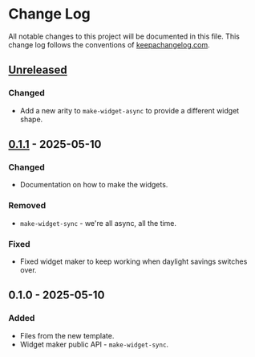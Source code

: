 # Change Log
All notable changes to this project will be documented in this file. This change log follows the conventions of [keepachangelog.com](http://keepachangelog.com/).

## [Unreleased]
### Changed
- Add a new arity to `make-widget-async` to provide a different widget shape.

## [0.1.1] - 2025-05-10
### Changed
- Documentation on how to make the widgets.

### Removed
- `make-widget-sync` - we're all async, all the time.

### Fixed
- Fixed widget maker to keep working when daylight savings switches over.

## 0.1.0 - 2025-05-10
### Added
- Files from the new template.
- Widget maker public API - `make-widget-sync`.

[Unreleased]: https://github.com/your-name/genko/compare/0.1.1...HEAD
[0.1.1]: https://github.com/your-name/genko/compare/0.1.0...0.1.1

